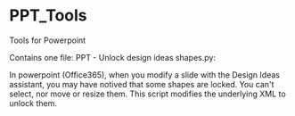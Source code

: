 # PPT_Tools
Tools for Powerpoint

Contains one file: PPT - Unlock design ideas shapes.py:

In powerpoint (Office365), when you modify a slide with the Design Ideas assistant, you may have notived that some shapes are locked.
You can't select, nor move or resize them.
This script modifies the underlying XML to unlock them.
